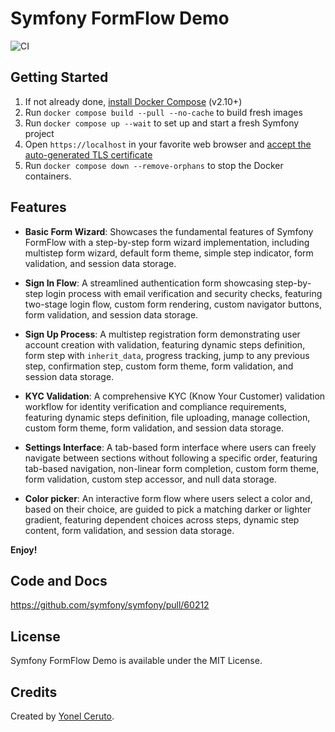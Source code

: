 # Symfony FormFlow Demo

![CI](https://github.com/dunglas/symfony-docker/workflows/CI/badge.svg)

## Getting Started

1. If not already done, [install Docker Compose](https://docs.docker.com/compose/install/) (v2.10+)
2. Run `docker compose build --pull --no-cache` to build fresh images
3. Run `docker compose up --wait` to set up and start a fresh Symfony project
4. Open `https://localhost` in your favorite web browser and [accept the auto-generated TLS certificate](https://stackoverflow.com/a/15076602/1352334)
5. Run `docker compose down --remove-orphans` to stop the Docker containers.

## Features

* **Basic Form Wizard**: Showcases the fundamental features of Symfony FormFlow with a step-by-step form wizard implementation, including multistep form wizard, default form theme, simple step indicator, form validation, and session data storage.

* **Sign In Flow**: A streamlined authentication form showcasing step-by-step login process with email verification and security checks, featuring two-stage login flow, custom form rendering, custom navigator buttons, form validation, and session data storage.

* **Sign Up Process**: A multistep registration form demonstrating user account creation with validation, featuring dynamic steps definition, form step with `inherit_data`, progress tracking, jump to any previous step, confirmation step, custom form theme, form validation, and session data storage.

* **KYC Validation**: A comprehensive KYC (Know Your Customer) validation workflow for identity verification and compliance requirements, featuring dynamic steps definition, file uploading, manage collection, custom form theme, form validation, and session data storage.

* **Settings Interface**: A tab-based form interface where users can freely navigate between sections without following a specific order, featuring tab-based navigation, non-linear form completion, custom form theme, form validation, custom step accessor, and null data storage.

* **Color picker**: An interactive form flow where users select a color and, based on their choice, are guided to pick a matching darker or lighter gradient, featuring dependent choices across steps, dynamic step content, form validation, and session data storage.

**Enjoy!**

## Code and Docs

https://github.com/symfony/symfony/pull/60212

## License

Symfony FormFlow Demo is available under the MIT License.

## Credits

Created by [Yonel Ceruto](https://yceruto.dev).
